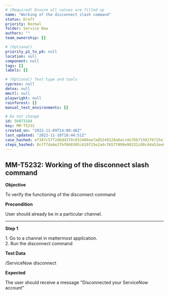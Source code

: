 ```yaml
---
# (Required) Ensure all values are filled up
name: "Working of the disconnect slash command"
status: Draft
priority: Normal
folder: Service Now
authors: ""
team_ownership: []

# (Optional)
priority_p1_to_p4: null
location: null
component: null
tags: []
labels: []

# (Optional) Test type and tools
cypress: null
detox: null
mmctl: null
playwright: null
rainforest: []
manual_test_environments: []

# Do not change
id: 56073184
key: MM-T5232
created_on: "2022-11-09T14:00:46Z"
last_updated: "2022-11-10T18:44:51Z"
case_hashed: ef347c57f2d6dd374c032486ee7a85249128a6accde76b71501f6725e19fdaf61d89682515875c7bcb5a2d783bc8c9f8
steps_hashed: 0cff7da6e2fbf068305c620f15e2a4cf657f099e98332c00cd4a53ee06f3459dc106722e42cc2f58b37f1b465480a46b
---
```


<!-- (Auto-generated) Based on frontmatter's "key" and "name" -->

## MM-T5232: Working of the disconnect slash command

**Objective**

To verify the functioning of the disconnect command

**Precondition**

User should already be in a particular channel.

---

**Step 1**

1\. Go to a channel in mattermost application.\
2\. Run the disconnect command

**Test Data**

/ServiceNow disconnect

**Expected**

The user should receive a message "Disconnected your ServiceNow account"
